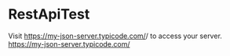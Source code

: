 # RestApiTest
Visit https://my-json-server.typicode.com/<your-username>/<your-repo> to access your server.
https://my-json-server.typicode.com/
